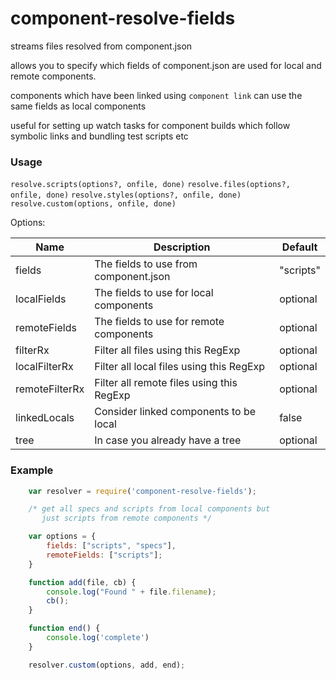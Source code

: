 component-resolve-fields
========================

streams files resolved from component.json

allows you to specify which fields of component.json are used for local
and remote components.

components which have been linked using `component link` can use the same fields as local components

useful for setting up watch tasks for component builds which follow symbolic links and bundling test scripts etc

### Usage ###

`resolve.scripts(options?, onfile, done)`
`resolve.files(options?, onfile, done)`
`resolve.styles(options?, onfile, done)`
`resolve.custom(options, onfile, done)`

Options:

Name         	| Description								| Default
----------------|-------------------------------------------|-----------
fields			| The fields to use from component.json 	| "scripts"
localFields		| The fields to use for local components 	| optional
remoteFields	| The fields to use for remote components 	| optional
filterRx		| Filter all files using this RegExp 		| optional
localFilterRx	| Filter all local files using this RegExp 	| optional
remoteFilterRx	| Filter all remote files using this RegExp | optional
linkedLocals	| Consider linked components to be local 	| false
tree 			| In case you already have a tree 			| optional

### Example ###

```js
    var resolver = require('component-resolve-fields');

    /* get all specs and scripts from local components but
       just scripts from remote components */ 

    var options = {
    	fields: ["scripts", "specs"],
    	remoteFields: ["scripts"];
    }

    function add(file, cb) {
    	console.log("Found " + file.filename);
        cb();
    }

    function end() {
    	console.log('complete')
    }

    resolver.custom(options, add, end);
```